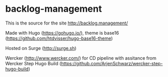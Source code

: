 # backlog-management

This is the source for the site http://backlog.management/

Made with Hugo (https://gohugo.io/), theme is base16 (https://github.com/htdvisser/hugo-base16-theme)

Hosted on Surge (http://surge.sh)

Wercker (http://www.wercker.com/) for CD pipeline with assitance from Wercker Step Hugo Build (https://github.com/ArjenSchwarz/wercker-step-hugo-build)
